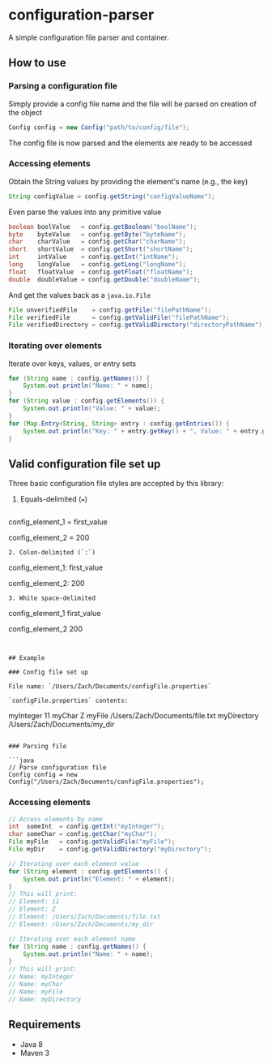 # configuration-parser

A simple configuration file parser and container. 

## How to use

### Parsing a configuration file

Simply provide a config file name and the file will be parsed on creation of the object

```java
Config config = new Config("path/to/config/file");
```

The config file is now parsed and the elements are ready to be accessed

### Accessing elements

Obtain the String values by providing the element's name (e.g., the key)

```java
String configValue = config.getString("configValueName");
```

Even parse the values into any primitive value

```java
boolean boolValue   = config.getBoolean("boolName");
byte    byteValue   = config.getByte("byteName");
char    charValue   = config.getChar("charName");
short   shortValue  = config.getShort("shortName");
int     intValue    = config.getInt("intName");
long    longValue   = config.getLong("longName");
float   floatValue  = config.getFloat("floatName");
double  doubleValue = config.getDouble("doubleName");
```

And get the values back as a `java.io.File`

```java
File unverifiedFile    = config.getFile("filePathName");
File verifiedFile      = config.getValidFile("filePathName");
File verifiedDirectory = config.getValidDirectory("directoryPathName");
```

### Iterating over elements

Iterate over keys, values, or entry sets

```java
for (String name : config.getNames()) {
    System.out.println("Name: " + name);
}
for (String value : config.getElements()) {
    System.out.println("Value: " + value);
}
for (Map.Entry<String, String> entry : config.getEntries()) {
    System.out.println("Key: " + entry.getKey() + ", Value: " + entry.getValue());
}
```

## Valid configuration file set up

Three basic configuration file styles are accepted by this library:

1. Equals-delimited (`=`)
   ```
  config_element_1 = first_value

  config_element_2 = 200
  ```
2. Colon-delimited (`:`)
  ```
  config_element_1: first_value
  
  config_element_2: 200
  ```
3. White space-delimited
  ```
  config_element_1       first_value
  
  config_element_2       200
  ```


## Example

### Config file set up

File name: `/Users/Zach/Documents/configFile.properties`

`configFile.properties` contents: 

```
myInteger          11
myChar             Z
myFile             /Users/Zach/Documents/file.txt
myDirectory        /Users/Zach/Documents/my_dir
```

### Parsing file

```java
// Parse configuration file
Config config = new Config("/Users/Zach/Documents/configFile.properties");
```

### Accessing elements

```java
// Access elements by name
int  someInt  = config.getInt("myInteger");
char someChar = config.getChar("myChar");
File myFile   = config.getValidFile("myFile");
File myDir    = config.getValidDirectory("myDirectory");

// Iterating over each element value
for (String element : config.getElements() {
    System.out.println("Element: " + element);
}
// This will print:
// Element: 11
// Element: Z
// Element: /Users/Zach/Documents/file.txt
// Element: /Users/Zach/Documents/my_dir

// Iterating over each element name
for (String name : config.getNames() {
    System.out.println("Name: " + name);
}
// This will print:
// Name: myInteger
// Name: myChar
// Name: myFile
// Name: myDirectory
```

## Requirements

* Java 8
* Maven 3
